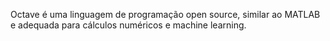 Octave é uma linguagem de programação open source, similar ao MATLAB e adequada para cálculos numéricos e machine learning.